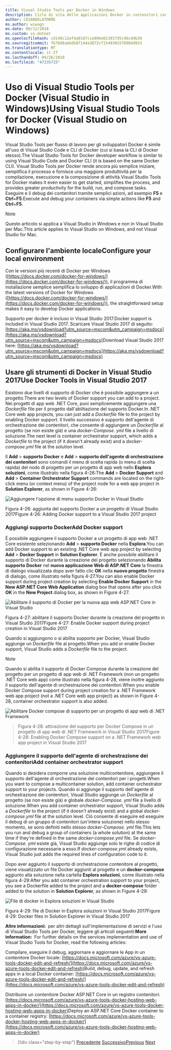 ```yaml
---
title: Visual Studio Tools per Docker in Windows
description: Ciclo di vita delle applicazioni Docker in contenitori con piattaforma e strumenti Microsoft
author: CESARDELATORRE
ms.author: wiwagn
ms.date: 09/12/2018
ms.custom: vs-dotnet
ms.openlocfilehash: cd140c12ef4a0187cce096e013937d5c98cd4b39
ms.sourcegitcommit: fb78d8abbdb87144a3872cf154930157090dd933
ms.translationtype: MT
ms.contentlocale: it-IT
ms.lasthandoff: 09/26/2018
ms.locfileid: "47235715"
---
```

# <a name="using-visual-studio-tools-for-docker-visual-studio-on-windows"></a><span data-ttu-id="10f99-103">Uso di Visual Studio Tools per Docker (Visual Studio in Windows)</span><span class="sxs-lookup"><span data-stu-id="10f99-103">Using Visual Studio Tools for Docker (Visual Studio on Windows)</span></span>

<span data-ttu-id="10f99-104">Visual Studio Tools per flusso di lavoro per gli sviluppatori Docker è simile all'uso di Visual Studio Code e CLI di Docker (cui si basa la CLI di Docker stesso).</span><span class="sxs-lookup"><span data-stu-id="10f99-104">The Visual Studio Tools for Docker developer workflow is similar to using Visual Studio Code and Docker CLI (it is based on the same Docker CLI).</span></span> <span data-ttu-id="10f99-105">Visual Studio Tools per Docker rende ancora più semplice iniziare, semplifica il processo e fornisce una maggiore produttività per la compilazione, esecuzione e la composizione di attività.</span><span class="sxs-lookup"><span data-stu-id="10f99-105">Visual Studio Tools for Docker makes it even easier to get started, simplifies the process, and provides greater productivity for the build, run, and compose tasks.</span></span> <span data-ttu-id="10f99-106">Eseguire e il debug dei contenitori tramite semplici azioni, ad esempio **F5** e **Ctrl**+**F5**.</span><span class="sxs-lookup"><span data-stu-id="10f99-106">Execute and debug your containers via simple actions like **F5** and **Ctrl**+**F5**.</span></span>

> [!NOTE]
> <span data-ttu-id="10f99-107">Questo articolo si applica a Visual Studio in Windows e non in Visual Studio per Mac.</span><span class="sxs-lookup"><span data-stu-id="10f99-107">This article applies to Visual Studio on Windows, and not Visual Studio for Mac.</span></span>

## <a name="configure-your-local-environment"></a><span data-ttu-id="10f99-108">Configurare l'ambiente locale</span><span class="sxs-lookup"><span data-stu-id="10f99-108">Configure your local environment</span></span>

<span data-ttu-id="10f99-109">Con le versioni più recenti di Docker per Windows ([https://docs.docker.com/docker-for-windows/](https://docs.docker.com/docker-for-windows/)), il programma di installazione semplice semplifica lo sviluppo di applicazioni di Docker.</span><span class="sxs-lookup"><span data-stu-id="10f99-109">With the latest versions of Docker for Windows ([https://docs.docker.com/docker-for-windows/](https://docs.docker.com/docker-for-windows/)), the straightforward setup makes it easy to develop Docker applications.</span></span>

<span data-ttu-id="10f99-110">Supporto per docker è incluso in Visual Studio 2017.</span><span class="sxs-lookup"><span data-stu-id="10f99-110">Docker support is included in Visual Studio 2017.</span></span> <span data-ttu-id="10f99-111">Scaricare Visual Studio 2017 di seguito: [https://aka.ms/vsdownload?utm_source=mscom&utm_campaign=msdocs](https://aka.ms/vsdownload?utm_source=mscom&utm_campaign=msdocs)</span><span class="sxs-lookup"><span data-stu-id="10f99-111">Download Visual Studio 2017 here: [https://aka.ms/vsdownload?utm_source=mscom&utm_campaign=msdocs](https://aka.ms/vsdownload?utm_source=mscom&utm_campaign=msdocs)</span></span>

## <a name="use-docker-tools-in-visual-studio-2017"></a><span data-ttu-id="10f99-112">Usare gli strumenti di Docker in Visual Studio 2017</span><span class="sxs-lookup"><span data-stu-id="10f99-112">Use Docker Tools in Visual Studio 2017</span></span>

<span data-ttu-id="10f99-113">Esistono due livelli di supporto di Docker che è possibile aggiungere a un progetto.</span><span class="sxs-lookup"><span data-stu-id="10f99-113">There are two levels of Docker support you can add to a project.</span></span> <span data-ttu-id="10f99-114">Nei progetti di app web .NET Core, puoi semplicemente aggiungere una *Dockerfile* file per il progetto dall'abilitazione del supporto Docker.</span><span class="sxs-lookup"><span data-stu-id="10f99-114">In .NET Core web app projects, you can just add a *Dockerfile* file to the project by enabling Docker support.</span></span> <span data-ttu-id="10f99-115">Il livello successivo è supporto dell'agente di orchestrazione dei contenitori, che consente di aggiungere un *Dockerfile* al progetto (se non esiste già) e una *docker-Compose. yml* file a livello di soluzione.</span><span class="sxs-lookup"><span data-stu-id="10f99-115">The next level is container orchestrator support, which adds a *Dockerfile* to the project (if it doesn't already exist) and a *docker-compose.yml* file at the solution level.</span></span>

<span data-ttu-id="10f99-116">Il **Add** > **supporto Docker** e **Add** > **supporto dell'agente di orchestrazione dei contenitori** sono comandi il menu di scelta rapida (o menu di scelta rapida) del nodo di progetto per un progetto di app web nello **Esplora soluzioni**, come illustrato nella figura 4-26:</span><span class="sxs-lookup"><span data-stu-id="10f99-116">The **Add** > **Docker Support** and **Add** > **Container Orchestrator Support** commands are located on the right-click menu (or context menu) of the project node for a web app project in **Solution Explorer**, as shown in Figure 4-26:</span></span>

![Aggiungere l'opzione di menu supporto Docker in Visual Studio](media/add-docker-support-menu.png)

<span data-ttu-id="10f99-118">Figura 4-26: aggiunta del supporto Docker a un progetto di Visual Studio 2017</span><span class="sxs-lookup"><span data-stu-id="10f99-118">Figure 4-26: Adding Docker support to a Visual Studio 2017 project</span></span>

### <a name="add-docker-support"></a><span data-ttu-id="10f99-119">Aggiungi supporto Docker</span><span class="sxs-lookup"><span data-stu-id="10f99-119">Add Docker support</span></span>

<span data-ttu-id="10f99-120">È possibile aggiungere il supporto Docker a un progetto di app web .NET Core esistente selezionando **Add** > **supporto Docker** nella **Esplora**.</span><span class="sxs-lookup"><span data-stu-id="10f99-120">You can add Docker support to an existing .NET Core web app project by selecting **Add** > **Docker Support** in **Solution Explorer**.</span></span> <span data-ttu-id="10f99-121">È anche possibile abilitare il supporto di Docker durante la creazione del progetto selezionando **Abilita supporto Docker** nel **nuova applicazione Web di ASP.NET Core** la finestra di dialogo visualizzata dopo aver fatto clic **OK** nella **nuovo progetto** finestra di dialogo, come illustrato nella figura 4-27.</span><span class="sxs-lookup"><span data-stu-id="10f99-121">You can also enable Docker support during project creation by selecting **Enable Docker Support** in the **New ASP.NET Core Web Application** dialog box that opens after you click **OK** in the **New Project** dialog box, as shown in Figure 4-27.</span></span>

![Abilitare il supporto di Docker per la nuova app web ASP.NET Core in Visual Studio](./media/enable-docker-support-visual-studio.png)

<span data-ttu-id="10f99-123">Figura 4-27: abilitare il supporto Docker durante la creazione del progetto in Visual Studio 2017</span><span class="sxs-lookup"><span data-stu-id="10f99-123">Figure 4-27: Enable Docker support during project creation in Visual Studio 2017</span></span>

<span data-ttu-id="10f99-124">Quando si aggiungono o si abilita supporto per Docker, Visual Studio aggiunge un *Dockerfile* file al progetto.</span><span class="sxs-lookup"><span data-stu-id="10f99-124">When you add or enable Docker support, Visual Studio adds a *Dockerfile* file to the project.</span></span>

> [!NOTE]
> <span data-ttu-id="10f99-125">Quando si abilita il supporto di Docker Compose durante la creazione del progetto per un progetto di app web di .NET Framework (non un progetto .NET Core web app) come illustrato nella figura 4-28, viene inoltre aggiunto il supporto dell'agente di orchestrazione dei contenitori.</span><span class="sxs-lookup"><span data-stu-id="10f99-125">When you enable Docker Compose support during project creation for a .NET Framework web app project (not a .NET Core web app project) as shown in Figure 4-28, container orchestrator support is also added.</span></span>
>
> ![Abilitare Docker compose di supporto per un progetto di app web di .NET Framework](media/enable-docker-compose-support.png)

> <span data-ttu-id="10f99-127">Figura 4-28: attivazione del supporto per Docker Compose in un progetto di app web di .NET Framework in Visual Studio 2017</span><span class="sxs-lookup"><span data-stu-id="10f99-127">Figure 4-28: Enabling Docker Compose support on a .NET Framework web app project in Visual Studio 2017</span></span>

### <a name="add-container-orchestrator-support"></a><span data-ttu-id="10f99-128">Aggiungere il supporto dell'agente di orchestrazione dei contenitori</span><span class="sxs-lookup"><span data-stu-id="10f99-128">Add container orchestrator support</span></span>

<span data-ttu-id="10f99-129">Quando si desidera comporre una soluzione multicontenitore, aggiungere il supporto dell'agente di orchestrazione dei contenitori per i progetti.</span><span class="sxs-lookup"><span data-stu-id="10f99-129">When you want to compose a multicontainer solution, add container orchestrator support to your projects.</span></span> <span data-ttu-id="10f99-130">Quando si aggiunge il supporto dell'agente di orchestrazione dei contenitori, Visual Studio aggiunge un *Dockerfile* al progetto (se non esiste già) e globale *docker-Compose. yml* file a livello di soluzione.</span><span class="sxs-lookup"><span data-stu-id="10f99-130">When you add container orchestrator support, Visual Studio adds a *Dockerfile* to the project (if it doesn't already exist) and a global *docker-compose.yml* file at the solution level.</span></span> <span data-ttu-id="10f99-131">Ciò consente di eseguire ed eseguire il debug di un gruppo di contenitori (un'intera soluzione) nello stesso momento, se sono definiti nello stesso *docker-Compose. yml* file.</span><span class="sxs-lookup"><span data-stu-id="10f99-131">This lets you run and debug a group of containers (a whole solution) at the same time if they're defined in the same *docker-compose.yml* file.</span></span> <span data-ttu-id="10f99-132">Se *docker-Compose. yml* esiste già, Visual Studio aggiunge solo le righe di codice di configurazione necessarie a esso.</span><span class="sxs-lookup"><span data-stu-id="10f99-132">If *docker-compose.yml* already exists, Visual Studio just adds the required lines of configuration code to it.</span></span>

<span data-ttu-id="10f99-133">Dopo aver aggiunto il supporto di orchestrazione contenitore al progetto, viene visualizzato un file Docker aggiunti al progetto e un **docker-compose** aggiunto alla soluzione nella cartella **Esplora soluzioni**, come illustrato nella figura 4-29:</span><span class="sxs-lookup"><span data-stu-id="10f99-133">After you add container orchestration support to your project, you see a Dockerfile added to the project and a **docker-compose** folder added to the solution in **Solution Explorer**, as shown in Figure 4-29:</span></span>

![File di docker in Esplora soluzioni in Visual Studio](media/docker-support-solution-explorer.png)

<span data-ttu-id="10f99-135">Figura 4-29: file di Docker in Esplora soluzioni in Visual Studio 2017</span><span class="sxs-lookup"><span data-stu-id="10f99-135">Figure 4-29: Docker files in Solution Explorer in Visual Studio 2017</span></span>

<span data-ttu-id="10f99-136">**Altre informazioni:** per altri dettagli sull'implementazione di servizi e l'uso di Visual Studio Tools per Docker, leggere gli articoli seguenti:</span><span class="sxs-lookup"><span data-stu-id="10f99-136">**More information:** For further details on the services implementation and use of Visual Studio Tools for Docker, read the following articles:</span></span>

<span data-ttu-id="10f99-137">Compilare, eseguire il debug, aggiornare e aggiornare le App in un contenitore Docker locale: [https://docs.microsoft.com/azure/vs-azure-tools-docker-edit-and-refresh/](https://docs.microsoft.com/azure/vs-azure-tools-docker-edit-and-refresh)</span><span class="sxs-lookup"><span data-stu-id="10f99-137">Build, debug, update, and refresh apps in a local Docker container: [https://docs.microsoft.com/azure/vs-azure-tools-docker-edit-and-refresh/](https://docs.microsoft.com/azure/vs-azure-tools-docker-edit-and-refresh)</span></span>

<span data-ttu-id="10f99-138">Distribuire un contenitore Docker ASP.NET Core in un registro contenitori: [https://docs.microsoft.com/azure/vs-azure-tools-docker-hosting-web-apps-in-docker/](https://docs.microsoft.com/azure/vs-azure-tools-docker-hosting-web-apps-in-docker)</span><span class="sxs-lookup"><span data-stu-id="10f99-138">Deploy an ASP.NET Core Docker container to a container registry: [https://docs.microsoft.com/azure/vs-azure-tools-docker-hosting-web-apps-in-docker/](https://docs.microsoft.com/azure/vs-azure-tools-docker-hosting-web-apps-in-docker)</span></span>

>[!div class="step-by-step"]
<span data-ttu-id="10f99-139">[Precedente](docker-apps-inner-loop-workflow.md)
[Successivo](set-up-windows-containers-with-powershell.md)</span><span class="sxs-lookup"><span data-stu-id="10f99-139">[Previous](docker-apps-inner-loop-workflow.md)
[Next](set-up-windows-containers-with-powershell.md)</span></span>